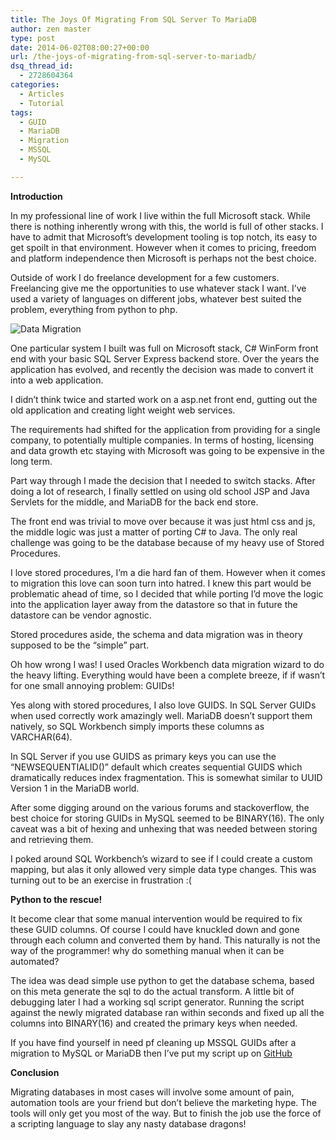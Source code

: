 ```yaml
---
title: The Joys Of Migrating From SQL Server To MariaDB
author: zen master
type: post
date: 2014-06-02T08:00:27+00:00
url: /the-joys-of-migrating-from-sql-server-to-mariadb/
dsq_thread_id:
  - 2728604364
categories:
  - Articles
  - Tutorial
tags:
  - GUID
  - MariaDB
  - Migration
  - MSSQL
  - MySQL

---
```

**Introduction**

In my professional line of work I live within the full Microsoft stack. While there is nothing inherently wrong with this, the world is full of other stacks. I have to admit that Microsoft&#8217;s development tooling is top notch, its easy to get spoilt in that environment. However when it comes to pricing, freedom and platform independence then Microsoft is perhaps not the best choice.

Outside of work I do freelance development for a few customers. Freelancing give me the opportunities to use whatever stack I want. I&#8217;ve used a variety of languages on different jobs, whatever best suited the problem, everything from python to php.

![Data Migration][1]

One particular system I built was full on Microsoft stack, C# WinForm front end with your basic SQL Server Express backend store. Over the years the application has evolved, and recently the decision was made to convert it into a web application.

I didn&#8217;t think twice and started work on a asp.net front end, gutting out the old application and creating light weight web services.

The requirements had shifted for the application from providing for a single company, to potentially multiple companies. In terms of hosting, licensing and data growth etc staying with Microsoft was going to be expensive in the long term.

Part way through I made the decision that I needed to switch stacks. After doing a lot of research, I finally settled on using old school JSP and Java Servlets for the middle, and MariaDB for the back end store.

The front end was trivial to move over because it was just html css and js, the middle logic was just a matter of porting C# to Java. The only real challenge was going to be the database because of my heavy use of Stored Procedures.

I love stored procedures, I&#8217;m a die hard fan of them. However when it comes to migration this love can soon turn into hatred. I knew this part would be problematic ahead of time, so I decided that while porting I’d move the logic into the application layer away from the datastore so that in future the datastore can be vendor agnostic.

Stored procedures aside, the schema and data migration was in theory supposed to be the “simple” part.

Oh how wrong I was! I used Oracles Workbench data migration wizard to do the heavy lifting. Everything would have been a complete breeze, if if wasn&#8217;t for one small annoying problem: GUIDs!

Yes along with stored procedures, I also love GUIDS. In SQL Server GUIDs when used correctly work amazingly well. MariaDB doesn&#8217;t support them natively, so SQL Workbench simply imports these columns as VARCHAR(64).

In SQL Server if you use GUIDS as primary keys you can use the “NEWSEQUENTIALID()” default which creates sequential GUIDS which dramatically reduces index fragmentation. This is somewhat similar to UUID Version 1 in the MariaDB world.

After some digging around on the various forums and stackoverflow, the best choice for storing GUIDs in MySQL seemed to be BINARY(16). The only caveat was a bit of hexing and unhexing that was needed between storing and retrieving them.

I poked around SQL Workbench’s wizard to see if I could create a custom mapping, but alas it only allowed very simple data type changes. This was turning out to be an exercise in frustration :(

**Python to the rescue!**

It become clear that some manual intervention would be required to fix these GUID columns. Of course I could have knuckled down and gone through each column and converted them by hand. This naturally is not the way of the programmer! why do something manual when it can be automated?

The idea was dead simple use python to get the database schema, based on this meta generate the sql to do the actual transform. A little bit of debugging later I had a working sql script generator. Running the script against the newly migrated database ran within seconds and fixed up all the columns into BINARY(16) and created the primary keys when needed.

If you have find yourself in need pf cleaning up MSSQL GUIDs after a migration to MySQL or MariaDB then I’ve put my script up on [GitHub](https://github.com/Coding-Ninja/mssql-guid-transform)




**Conclusion**

Migrating databases in most cases will involve some amount of pain, automation tools are your friend but don’t believe the marketing hype. The tools will only get you most of the way. But to finish the job use the force of a scripting language to slay any nasty database dragons!

 [1]: http://i.imgur.com/7b2X9m6.jpg